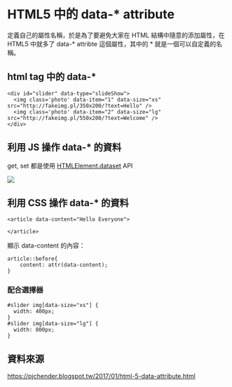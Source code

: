 # HTML5 中的 data-* attribute

定義自己的屬性名稱，於是為了要避免大家在 HTML 結構中隨意的添加屬性，在 HTML5 中就多了 data-* attribte 這個屬性，其中的 * 就是一個可以自定義的名稱。

## html tag 中的 data-*

```
<div id="slider" data-type="slideShow">
  <img class='photo' data-item="1" data-size="xs" src="http://fakeimg.pl/350x200/?text=Hello" />
  <img class='photo' data-item="2" data-size="lg" src="http://fakeimg.pl/550x200/?text=Welcome" />
</div>
```

## 利用 JS 操作 data-* 的資料

get, set 都是使用 [HTMLElement.dataset](https://developer.mozilla.org/zh-TW/docs/Web/API/HTMLElement/dataset) API

![](https://i.imgur.com/R69CDxm.png)

## 利用 CSS 操作 data-* 的資料

```
<article data-content="Hello Everyone">

</article>
```

顯示 data-content 的內容：

```css=
article::before{
    content: attr(data-content);
}
```

### 配合選擇器

```css=
#slider img[data-size="xs"] {
  width: 400px;
}
#slider img[data-size="lg"] {
  width: 800px;
}
```

## 資料來源

https://pjchender.blogspot.tw/2017/01/html-5-data-attribute.html